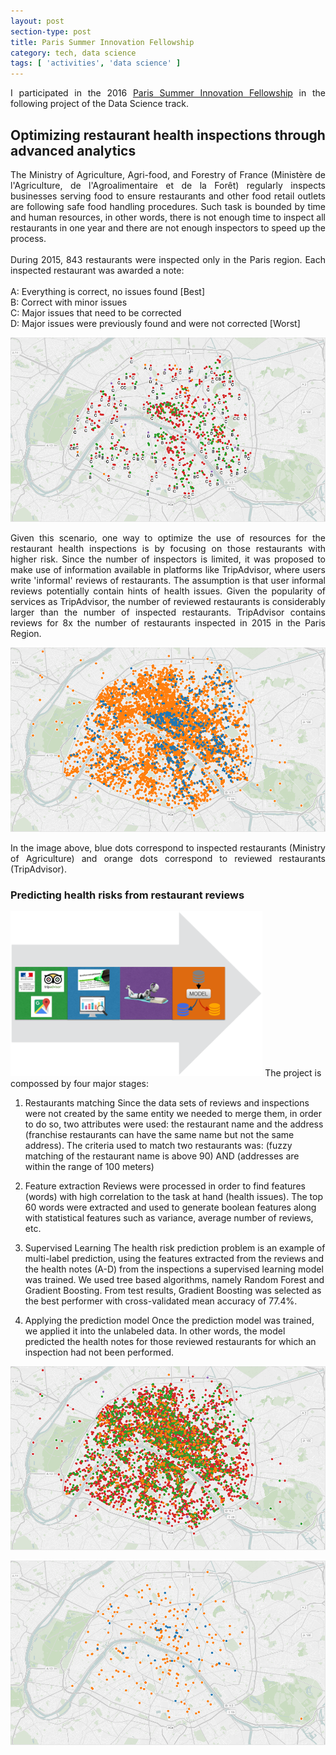 ```yaml
---
layout: post
section-type: post
title: Paris Summer Innovation Fellowship
category: tech, data science
tags: [ 'activities', 'data science' ]
---
```


<p style='text-align: justify;'>
I participated in the 2016 <a href="http://www.summerfellows.paris/"
target="_blank"_>Paris Summer Innovation Fellowship</a> in the following project
of the Data Science track.
</p>

## Optimizing restaurant health inspections through advanced analytics

<p style='text-align: justify;'>
The Ministry of Agriculture, Agri-food, and Forestry of France (Ministère de
l'Agriculture, de l'Agroalimentaire et de la Forêt) regularly inspects
businesses serving food to ensure restaurants and other food retail outlets are
following safe food handling procedures. Such task is bounded by time and human
resources, in other words, there is not enough time to inspect all restaurants
in one year and there are not enough inspectors to speed up the process.<br />
<br />
During 2015, 843 restaurants were inspected only in the Paris region. Each
inspected restaurant was awarded a note:<br />
<br />
A: Everything is correct, no issues found [Best]<br />
B: Correct with minor issues<br />
C: Major issues that need to be corrected<br />
D: Major issues were previously found and were not corrected [Worst]<br />
</p>

![Inspections 2015](/img/post_psif2016/inspection-notes.png)

<p style='text-align: justify;'>
Given this scenario, one way to optimize the use of resources for the restaurant
health inspections is by focusing on those restaurants with higher risk.
Since the number of inspectors is limited, it was proposed to make use of
information available in platforms like TripAdvisor, where users write
'informal' reviews of restaurants. The assumption is that user informal reviews
potentially contain hints of health issues. Given the popularity of services as
TripAdvisor, the number of reviewed restaurants is considerably larger than the
number of inspected restaurants. TripAdvisor contains reviews for 8x
the number of restaurants inspected in 2015 in the Paris Region.
</p>

![Inspections and Reviews](/img/post_psif2016/inspections-reviews.png)
<p style='text-align: justify;'>
In the image above, blue dots correspond to inspected restaurants (Ministry of
Agriculture) and orange dots correspond to reviewed restaurants (TripAdvisor).
</p>

### Predicting health risks from restaurant reviews
<img style="border:none" src="/img/post_psif2016/steps.png" width="80%" />
The project is compossed by four major stages:

1. Restaurants matching
Since the data sets of reviews and inspections were not created by the same
entity we needed to merge them, in order to do so, two attributes were used: the
restaurant name and the address (franchise restaurants can have the same name
but not the same address). The criteria used to match two restaurants was:
(fuzzy matching of the restaurant name is above 90)
AND
(addresses are within the range of 100 meters)

2. Feature extraction
Reviews were processed in order to find features (words) with high correlation
to the task at hand (health issues). The top 60 words were extracted and used to
generate boolean features along with statistical features such as variance,
average number of reviews, etc.

3. Supervised Learning
The health risk prediction problem is an example of multi-label prediction,
using the features extracted from the reviews and the health notes (A-D) from
the inspections a supervised learning model was trained. We used tree based
algorithms, namely Random Forest and Gradient Boosting. From test results,
Gradient Boosting was selected as the best performer with cross-validated
mean accuracy of 77.4%.

4. Applying the prediction model
Once the prediction model was trained, we applied it into the unlabeled data. In
other words, the model predicted the health notes for those reviewed restaurants
for which an inspection had not been performed.

![Model](/img/post_psif2016/predictions.png)

![High Risk](/img/post_psif2016/note-d.png)
